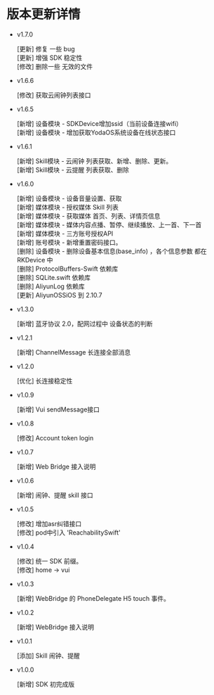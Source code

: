 #  版本更新详情

* v1.7.0

    [更新] 修复 一些 bug<br>
    [更新] 增强 SDK 稳定性<br>
    [修改] 删除一些 无效的文件<br>

* v1.6.6

    [修改] 获取云闹钟列表接口<br>

* v1.6.5

    [新增] 设备模块 - SDKDevice增加ssid（当前设备连接wifi）<br>
    [新增] 设备模块 - 增加获取YodaOS系统设备在线状态接口<br>

* v1.6.1

    [新增] Skill模块 - 云闹钟 列表获取、新增、删除、更新。<br>
    [新增] Skill模块 - 云提醒 列表获取、删除<br>

* v1.6.0

    [新增] 设备模块 - 设备音量设置、获取<br>
    [新增] 媒体模块 - 授权媒体 Skill 列表<br>
    [新增] 媒体模块 - 获取媒体 首页、列表、详情页信息<br>
    [新增] 媒体模块 - 媒体内容点播、暂停、继续播放、上一首、下一首<br>
    [新增] 媒体模块 - 三方账号授权API<br>
    [新增] 账号模块 - 新增重置密码接口。<br>
    [删除] 设备模块 - 删除设备基本信息(base_info) ，各个信息参数 都在 RKDevice 中 <br>
    [删除] ProtocolBuffers-Swift 依赖库<br>
    [删除] SQLite.swift 依赖库<br>
    [删除] AliyunLog 依赖库<br>
    [更新] AliyunOSSiOS 到 2.10.7<br>

* v1.3.0

    [新增] 蓝牙协议 2.0，配网过程中 设备状态的判断

* v1.2.1

    [新增] ChannelMessage 长连接全部消息 <br>

* v1.2.0

    [优化] 长连接稳定性

* v1.0.9

    [新增] Vui sendMessage接口

* v1.0.8

    [修改] Account token login

* v1.0.7 

    [新增] Web Bridge 接入说明

* v1.0.6

    [新增] 闹钟、提醒 skill 接口

* v1.0.5

    [修改] 增加asr纠错接口<br>
    [修改] pod中引入 'ReachabilitySwift'

* v1.0.4

    [修改] 统一 SDK 前缀。<br>
    [修改] home -> vui

* v1.0.3

    [新增] WebBridge 的 PhoneDelegate H5 touch 事件。

* v1.0.2

    [新增] WebBridge 接入说明

* v1.0.1

    [添加] Skill 闹钟、提醒

* v1.0.0 

    [新增] SDK 初完成版

